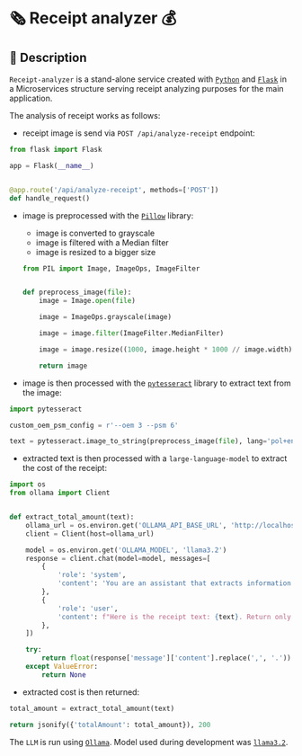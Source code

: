 # 🗞️ Receipt analyzer 💰

## 📔 Description

`Receipt-analyzer` is a stand-alone service created with [`Python`](https://www.python.org) and [
`Flask`](https://flask.palletsprojects.com/en/stable/) in a Microservices structure serving receipt analyzing purposes
for the main application.

The analysis of receipt works as follows:

- receipt image is send via `POST /api/analyze-receipt` endpoint:

```python
from flask import Flask

app = Flask(__name__)


@app.route('/api/analyze-receipt', methods=['POST'])
def handle_request()
```

- image is preprocessed with the [`Pillow`](https://pypi.org/project/pillow/) library:

  - image is converted to grayscale
  - image is filtered with a Median filter
  - image is resized to a bigger size

  ```python
  from PIL import Image, ImageOps, ImageFilter


  def preprocess_image(file):
      image = Image.open(file)

      image = ImageOps.grayscale(image)

      image = image.filter(ImageFilter.MedianFilter)

      image = image.resize((1000, image.height * 1000 // image.width))

      return image
  ```

- image is then processed with the [`pytesseract`](https://pypi.org/project/pytesseract/) library to extract text from
  the image:

```python
import pytesseract

custom_oem_psm_config = r'--oem 3 --psm 6'

text = pytesseract.image_to_string(preprocess_image(file), lang='pol+eng', config=custom_oem_psm_config)

```

- extracted text is then processed with a `large-language-model` to extract the cost of the receipt:

```python
import os
from ollama import Client


def extract_total_amount(text):
    ollama_url = os.environ.get('OLLAMA_API_BASE_URL', 'http://localhost:11434')
    client = Client(host=ollama_url)

    model = os.environ.get('OLLAMA_MODEL', 'llama3.2')
    response = client.chat(model=model, messages=[
        {
            'role': 'system',
            'content': 'You are an assistant that extracts information from text. You are given a receipt text from polish shop and you have to extract total amount of money paid.'
        },
        {
            'role': 'user',
            'content': f"Here is the receipt text: {text}. Return only amount as number fixed to two decimal places without any additional words."
        },
    ])

    try:
        return float(response['message']['content'].replace(',', '.'))
    except ValueError:
        return None

```

- extracted cost is then returned:

```python
total_amount = extract_total_amount(text)

return jsonify({'totalAmount': total_amount}), 200
```

The `LLM` is run using [`Ollama`](https://ollama.com). Model used during development was [
`llama3.2`](https://ollama.com/library/llama3.2).
